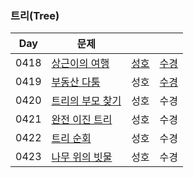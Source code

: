 ### 트리(Tree)

| Day  | 문제                                                      |                            |                              |
| ---- | --------------------------------------------------------- |----------------------------| ---------------------------- |
| 0418 | [상근이의 여행](https://www.acmicpc.net/problem/9372)     | [성호](0418/9327_0418_sh.kt) | [수경](0418/9327_0418_sk.js) |
| 0419 | [부동산 다툼](https://www.acmicpc.net/problem/20364)      | 성호                         | [수경](0419/20364_0419_sk.js)|
| 0420 | [트리의 부모 찾기](https://www.acmicpc.net/problem/11725) | 성호                         | 수경                         |
| 0421 | [완전 이진 트리](https://www.acmicpc.net/problem/9934)    | 성호                         | 수경                         |
| 0422 | [트리 순회](https://www.acmicpc.net/problem/1991)         | 성호                         | 수경                         |
| 0423 | [나무 위의 빗물](https://www.acmicpc.net/problem/17073)   | 성호                         | 수경                         |
